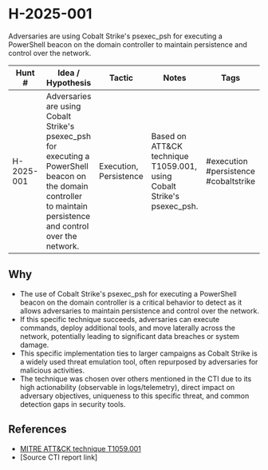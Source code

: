 # H-2025-001
Adversaries are using Cobalt Strike's psexec_psh for executing a PowerShell beacon on the domain controller to maintain persistence and control over the network.

| Hunt #       | Idea / Hypothesis                                                      | Tactic         | Notes                                      | Tags                           | Submitter                                   |
|--------------|-------------------------------------------------------------------------|----------------|--------------------------------------------|--------------------------------|---------------------------------------------|
| H-2025-001    | Adversaries are using Cobalt Strike's psexec_psh for executing a PowerShell beacon on the domain controller to maintain persistence and control over the network. | Execution, Persistence | Based on ATT&CK technique T1059.001, using Cobalt Strike's psexec_psh. | #execution #persistence #cobaltstrike | [hearth-auto-intel](https://github.com/THORCollective/HEARTH) |

## Why
- The use of Cobalt Strike's psexec_psh for executing a PowerShell beacon on the domain controller is a critical behavior to detect as it allows adversaries to maintain persistence and control over the network.
- If this specific technique succeeds, adversaries can execute commands, deploy additional tools, and move laterally across the network, potentially leading to significant data breaches or system damage.
- This specific implementation ties to larger campaigns as Cobalt Strike is a widely used threat emulation tool, often repurposed by adversaries for malicious activities.
- The technique was chosen over others mentioned in the CTI due to its high actionability (observable in logs/telemetry), direct impact on adversary objectives, uniqueness to this specific threat, and common detection gaps in security tools.

## References
- [MITRE ATT&CK technique T1059.001](https://attack.mitre.org/techniques/T1059/001/)
- [Source CTI report link]